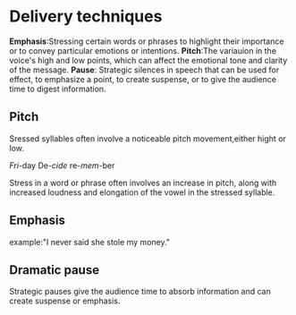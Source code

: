 # Delivery techniques
**Emphasis**:Stressing certain words or phrases to highlight their importance or to convey particular emotions or intentions.
**Pitch**:The variauion in the voice's high and low points, which can affect the emotional tone and clarity of the message.
**Pause**: Strategic silences in speech that can be used for effect, to emphasize a point, to create suspense, or to give the audience time to digest information.

## Pitch
Sressed syllables often involve a noticeable pitch movement,either hight or low.

*Fri*-day
De-*cide*
re-*mem*-ber

Stress in a word or phrase often involves an increase in pitch, along with increased loudness and elongation of the vowel in the stressed syllable.

## Emphasis
example:"I never said she stole my money."

## Dramatic pause
Strategic pauses give the audience time to absorb information and can create suspense or emphasis.
